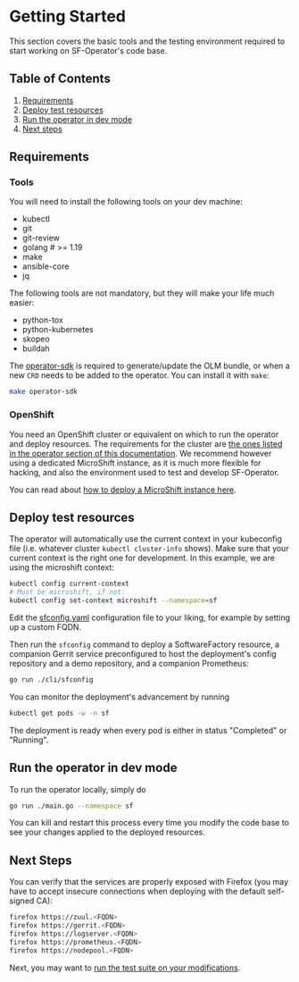 # Getting Started

This section covers the basic tools and the testing environment required to start working on SF-Operator's code base.

## Table of Contents

1. [Requirements](#requirements)
1. [Deploy test resources](#deploy-test-resources)
1. [Run the operator in dev mode](#run-the-operator-in-dev-mode)
1. [Next steps](#next-steps)

## Requirements

### Tools

You will need to install the following tools on your dev machine:

- kubectl
- git
- git-review
- golang # >= 1.19
- make
- ansible-core
- jq

The following tools are not mandatory, but they will make your life much easier:

- python-tox
- python-kubernetes
- skopeo
- buildah

The [operator-sdk](https://sdk.operatorframework.io/) is required to generate/update the OLM bundle, or
when a new `CRD` needs to be added to the operator. You can install it with `make`:

```sh
make operator-sdk
```

### OpenShift

You need an OpenShift cluster or equivalent on which to run the operator and deploy resources.
The requirements for the cluster are [the ones listed in the operator section of this documentation](../operator/getting_started.md#prerequisites). We recommend however using a dedicated MicroShift instance, as it is much more flexible for hacking, and also the environment used to test and develop SF-Operator.

You can read about [how to deploy a MicroShift instance here](./microshift.md).

## Deploy test resources

The operator will automatically use the current context in your kubeconfig file
(i.e. whatever cluster `kubectl cluster-info` shows).
Make sure that your current context is the right one for development. In this example, we are using
the microshift context:

```sh
kubectl config current-context
# Must be microshift, if not:
kubectl config set-context microshift --namespace=sf
```

Edit the [sfconfig.yaml](./../../sfconfig.yaml) configuration file to your liking, for example by setting up a custom FQDN.

Then run the `sfconfig` command to deploy a SoftwareFactory resource, a companion Gerrit service 
preconfigured to host the deployment's config repository and a demo repository, and a companion
Prometheus:

```sh
go run ./cli/sfconfig
```

You can monitor the deployment's advancement by running

```sh
kubectl get pods -w -n sf
```

The deployment is ready when every pod is either in status "Completed" or "Running".

## Run the operator in dev mode

To run the operator locally, simply do

```sh
go run ./main.go --namespace sf
```

You can kill and restart this process every time you modify the code base
to see your changes applied to the deployed resources.

## Next Steps

You can verify that the services are properly exposed with Firefox (you may have to accept insecure connections when deploying with the default self-signed CA):

```sh
firefox https://zuul.<FQDN>
firefox https://gerrit.<FQDN>
firefox https://logserver.<FQDN>
firefox https://prometheus.<FQDN>
firefox https://nodepool.<FQDN>
```

Next, you may want to [run the test suite on your modifications](./testing.md).